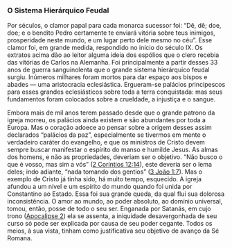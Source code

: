 ### O Sistema Hierárquico Feudal 

Por séculos, o clamor papal para cada monarca sucessor foi: “Dê, dê; doe, doe; e o bendito Pedro certamente te enviará vitória sobre teus inimigos, prosperidade neste mundo, e um lugar perto dele mesmo no céu”. Esse clamor foi, em grande medida, respondido no início do século IX. Os extratos acima dão ao leitor alguma ideia dos espólios que o clero recebia das vitórias de Carlos na Alemanha. Foi principalmente a partir desses 33 anos de guerra sanguinolenta que o grande sistema hierárquico feudal surgiu. Inúmeros milhares foram mortos para dar espaço aos bispos e abades — uma aristocracia eclesiástica. Ergueram-se palácios principescos para esses grandes eclesiásticos sobre toda a terra conquistada: mas seus fundamentos foram colocados sobre a crueldade, a injustiça e o sangue.

Embora mais de mil anos terem passado desde que o grande patrono da igreja morreu, os palácios ainda existem e são abundantes por toda a Europa. Mas o coração adoece ao pensar sobre a origem desses assim declarados “palácios da paz”, especialmente se tivermos em mente o verdadeiro caráter do evangelho, e que os ministros de Cristo devem sempre buscar manifestar o espírito do manso e humilde Jesus. As almas dos homens, e não as propriedades, deveriam ser o objetivo. “Não busco o que é vosso, mas sim a vós” ([2 Coríntios 12:14](http://bibliaonline.com.br/acf/2co/12/14)), este deveria ser o lema deles; indo adiante, “nada tomando dos gentios” ([3 João 1:7](http://bibliaonline.com.br/acf/3jo/1/7)). Mas o exemplo de Cristo já tinha sido, há muito tempo, esquecido. A igreja afundou a um nível e um espírito do mundo quando foi unida por Constantino ao Estado. Essa foi sua grande queda, da qual flui sua dolorosa inconsistência. O amor ao mundo, ao poder absoluto, ao domínio universal, tomou, então, posse de todo o seu ser. Enganada por Satanás, em cujo trono ([Apocalipse 2](http://bibliaonline.com.br/acf/ap/2)) ela se assenta, a iniquidade desavergonhada de seu curso só pode ser explicada por causa de seu poder cegante. Todos os meios, à sua vista, tinham como justificativa seu objetivo de avanço da Sé Romana.